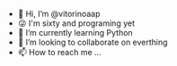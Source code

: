 - 👋 Hi, I’m @vitorinoaap
- 😜 I'm sixty and programing yet
- 🌱 I’m currently learning Python
- 💞️ I’m looking to collaborate on everthing
- 📫 How to reach me ...

<!---
vitorinoaap/vitorinoaap is a ✨ special ✨ repository because its `README.md` (this file) appears on your GitHub profile.
You can click the Preview link to take a look at your changes.
--->
